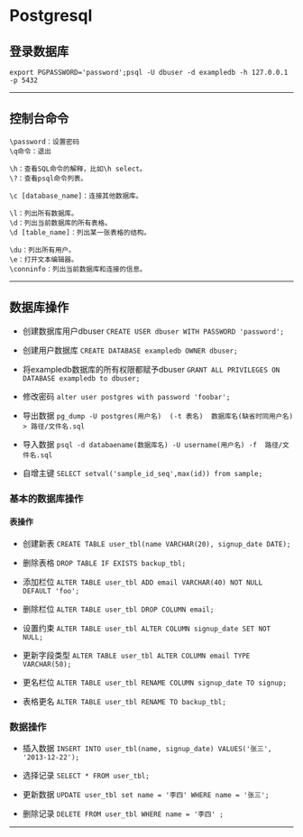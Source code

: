 # Postgresql

## 登录数据库

`export PGPASSWORD='password';psql -U dbuser -d exampledb -h 127.0.0.1 -p 5432`

---

## 控制台命令

```
\password：设置密码
\q命令：退出

\h：查看SQL命令的解释，比如\h select。
\?：查看psql命令列表。

\c [database_name]：连接其他数据库。

\l：列出所有数据库。
\d：列出当前数据库的所有表格。
\d [table_name]：列出某一张表格的结构。

\du：列出所有用户。
\e：打开文本编辑器。
\conninfo：列出当前数据库和连接的信息。
```

---

## 数据库操作

* 创建数据库用户dbuser
`CREATE USER dbuser WITH PASSWORD 'password';`

* 创建用户数据库
`CREATE DATABASE exampledb OWNER dbuser;`

* 将exampledb数据库的所有权限都赋予dbuser
`GRANT ALL PRIVILEGES ON DATABASE exampledb to dbuser;`

* 修改密码 
`alter user postgres with password 'foobar';`

* 导出数据
`pg_dump -U postgres(用户名)  (-t 表名)  数据库名(缺省时同用户名)  > 路径/文件名.sql`

* 导入数据
`psql -d databaename(数据库名) -U username(用户名) -f  路径/文件名.sql `

* 自增主键
`SELECT setval('sample_id_seq',max(id)) from sample;`

### 基本的数据库操作

#### 表操作
* 创建新表
`CREATE TABLE user_tbl(name VARCHAR(20), signup_date DATE);`

* 删除表格
`DROP TABLE IF EXISTS backup_tbl;`

* 添加栏位
`ALTER TABLE user_tbl ADD email VARCHAR(40) NOT NULL DEFAULT 'foo';`

* 删除栏位
`ALTER TABLE user_tbl DROP COLUMN email;`

* 设置约束
`ALTER TABLE user_tbl ALTER COLUMN signup_date SET NOT NULL;`

* 更新字段类型
`ALTER TABLE user_tbl ALTER COLUMN email TYPE VARCHAR(50);`

* 更名栏位
`ALTER TABLE user_tbl RENAME COLUMN signup_date TO signup;`

* 表格更名
`ALTER TABLE user_tbl RENAME TO backup_tbl;`

### 数据操作

* 插入数据
`INSERT INTO user_tbl(name, signup_date) VALUES('张三', '2013-12-22');`

* 选择记录
`SELECT * FROM user_tbl;`

* 更新数据
`UPDATE user_tbl set name = '李四' WHERE name = '张三';`

* 删除记录
`DELETE FROM user_tbl WHERE name = '李四' ;`

---
